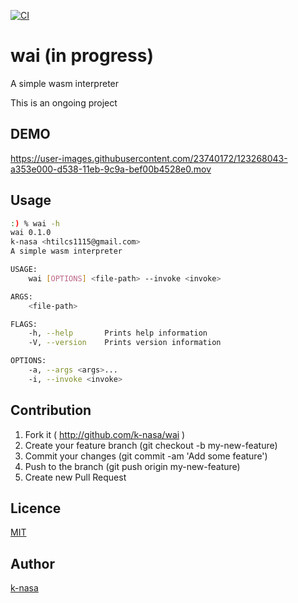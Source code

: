 [![CI](https://github.com/k-nasa/wai/actions/workflows/ci.yml/badge.svg)](https://github.com/k-nasa/wai/actions/workflows/ci.yml)

# wai (in progress)

A simple wasm interpreter

This is an ongoing project


## DEMO

https://user-images.githubusercontent.com/23740172/123268043-a353e000-d538-11eb-9c9a-bef00b4528e0.mov

## Usage

```bash
:) % wai -h
wai 0.1.0
k-nasa <htilcs1115@gmail.com>
A simple wasm interpreter

USAGE:
    wai [OPTIONS] <file-path> --invoke <invoke>

ARGS:
    <file-path>

FLAGS:
    -h, --help       Prints help information
    -V, --version    Prints version information

OPTIONS:
    -a, --args <args>...
    -i, --invoke <invoke>
```

## Contribution

1. Fork it ( http://github.com/k-nasa/wai )
2. Create your feature branch (git checkout -b my-new-feature)
3. Commit your changes (git commit -am 'Add some feature')
4. Push to the branch (git push origin my-new-feature)
5. Create new Pull Request

## Licence

[MIT](https://github.com/k-nasa/wai/blob/master/LICENSE)

## Author

[k-nasa](https://github.com/k-nasa)

